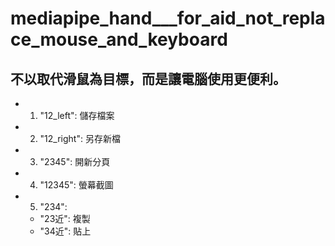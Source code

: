 # mediapipe_hand___for_aid_not_replace_mouse_and_keyboard

不以取代滑鼠為目標，而是讓電腦使用更便利。
-----------

- 1. "12_left": 儲存檔案   
- 2. "12_right": 另存新檔   
- 3. "2345": 開新分頁
    
- 4. "12345": 螢幕截圖
    
- 5. "234":
    - "23近": 複製
    - "34近": 貼上

